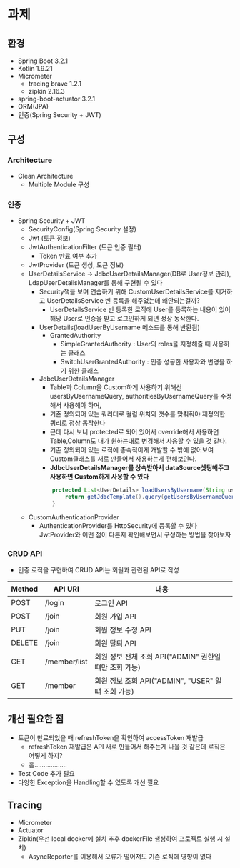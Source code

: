 # 과제

## 환경
- Spring Boot 3.2.1
- Kotlin 1.9.21
- Micrometer
  - tracing brave 1.2.1
  - zipkin 2.16.3
- spring-boot-actuator 3.2.1
- ORM(JPA)
- 인증(Spring Security + JWT)

## 구성
### Architecture
- Clean Architecture
    - Multiple Module 구성

### 인증
- Spring Security + JWT
    - SecurityConfig(Spring Security 설정)
    - Jwt (토큰 정보)
    - JwtAuthenticationFilter (토큰 인증 필터)
      - Token 만료 여부 추가
    - JwtProvider (토큰 생성, 토큰 정보)
    - UserDetailsService -> JdbcUserDetailsManager(DB로 User정보 관리), LdapUserDetailsManager를 통해 구현될 수 있다 
      - Security책을 보며 연습하기 위해 CustomUserDetailsService를 제거하고 UserDetailsService 빈 등록을 해주었는데 왜안되는걸까?
        - UserDetailsService 빈 등록한 로직에 User를 등록하는 내용이 있어 해당 User로 인증을 받고 로그인하게 되면 정상 동작한다.
      - UserDetails(loadUserByUsername 메소드를 통해 반환됨)
        - GrantedAuthority
            - SimpleGrantedAuthority : User의 roles을 지정해줄 때 사용하는 클래스
            - SwitchUserGrantedAuthority : 인증 성공한 사용자와 변경을 하기 위한 클래스
      - JdbcUserDetailsManager
        - Table과 Column을 Custom하게 사용하기 위해선 usersByUsernameQuery, authoritiesByUsernameQuery를 수정해서 사용해야 하며,
        - 기존 정의되어 있는 쿼리대로 컬럼 위치와 갯수를 맞춰줘야 재정의한 쿼리로 정상 동작한다
        - 근데 다시 보니 protected로 되어 있어서 override해서 사용하면 Table,Column도 내가 원하는대로 변경해서 사용할 수 있을 것 같다.
        - 기존 정의되어 있는 로직에 종속적이게 개발할 수 밖에 없어보여 Custom클래스를 새로 만들어서 사용하는게 편해보인다.
        - **JdbcUserDetailsManager를 상속받아서 dataSource셋팅해주고 사용하면 Custom하게 사용할 수 있다**
        ```java
            protected List<UserDetails> loadUsersByUsername(String username) {
		        return getJdbcTemplate().query(getUsersByUsernameQuery(), this::mapToUser, username);
            }
        ```
    - CustomAuthenticationProvider
      - AuthenticationProvider를 HttpSecurity에 등록할 수 있다 JwtProvider와 어떤 점이 다른지 확인해보면서 구성하는 방법을 찾아보자

### CRUD API
- 인증 로직을 구현하여 CRUD API는 회원과 관련된 API로 작성

| Method | API URI      | 내용                                      |
|--------|--------------|-----------------------------------------|
| POST   | /login       | 로그인 API                                 |
| POST   | /join        | 회원 가입 API                               |
| PUT    | /join        | 회원 정보 수정 API                            |
| DELETE | /join        | 회원 탈퇴 API                               |
| GET    | /member/list | 회원 정보 전체 조회 API("ADMIN" 권한일 떄만 조회 가능)   |
| GET    | /member      | 회원 정보 조회 API("ADMIN", "USER" 일 떄 조회 가능) |

## 개선 필요한 점
- 토큰이 만료되었을 때 refreshToken을 확인하여 accessToken 재발급
  - refreshToken 재발급은 API 새로 만들어서 해주는게 나을 것 같은데 로직은 어떻게 하지?
  - 흠..................
- Test Code 추가 필요
- 다양한 Exception을 Handling할 수 있도록 개선 필요

## Tracing
- Micrometer 
- Actuator
- Zipkin(우선 local docker에 설치 추후 dockerFile 생성하여 프로젝트 실행 시 설치)
  - AsyncReporter를 이용해서 오류가 떨어져도 기존 로직에 영향이 없다